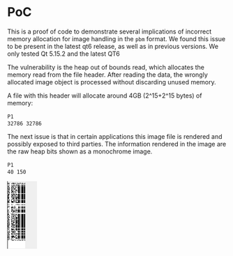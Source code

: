 # PoC

This is a proof of code to demonstrate several implications
of incorrect memory allocation for image handling in
the `pbm` format.
We found this issue to be present in the latest qt6 release,
as well as in previous versions. We only tested Qt 5.15.2
and the latest QT6

The vulnerability is the heap out of bounds read, which allocates
the memory read from the file header.
After reading the data, the wrongly allocated image object
is processed without discarding unused memory.

A file with this header will allocate around 4GB (2^15+2^15 bytes) of memory:

```
P1
32786 32786
```

The next issue is that in certain applications this image file is rendered
and possibly exposed to third parties.
The information rendered in the image are the raw heap bits shown as a monochrome
image.

```
P1
40 150
```

![40_150_heap_pixel.png](40_150_heap_pixel.png)
